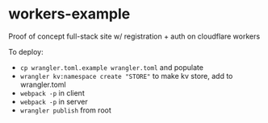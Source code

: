 # workers-example

Proof of concept full-stack site w/ registration + auth on cloudflare workers

To deploy:

- `cp wrangler.toml.example wrangler.toml` and populate
- `wrangler kv:namespace create "STORE"` to make kv store, add to wrangler.toml
- `webpack -p` in client
- `webpack -p` in server
- `wrangler publish` from root
